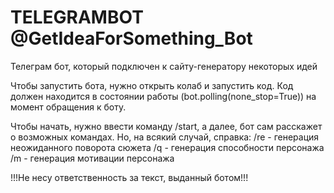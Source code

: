 # TELEGRAMBOT @GetIdeaForSomething_Bot
Телеграм бот, который подключен к сайту-генератору некоторых идей

Чтобы запустить бота, нужно открыть колаб и запустить код. Код должен находится в состоянии работы (bot.polling(none_stop=True)) на момент обращения к боту.

Чтобы начать, нужно ввести команду /start, а далее, бот сам расскажет о возможных командах.
Но, на всякий случай, справка:
/re - генерация неожиданного поворота сюжета
/q - генерация способности персонажа
/m - генерация мотивации персонажа

!!!Не несу ответственность за текст, выданный ботом!!!
